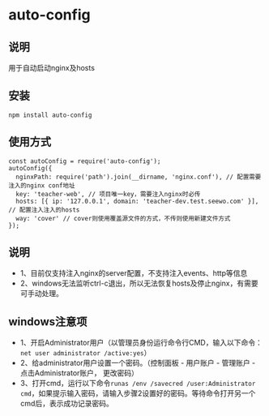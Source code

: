 # auto-config

## 说明
用于自动启动nginx及hosts

## 安装
```
npm install auto-config
```

## 使用方式
```
const autoConfig = require('auto-config');
autoConfig({
  nginxPath: require('path').join(__dirname, 'nginx.conf'), // 配置需要注入的nginx conf地址
  key: 'teacher-web', // 项目唯一key，需要注入nginx时必传
  hosts: [{ ip: '127.0.0.1', domain: 'teacher-dev.test.seewo.com' }], // 配置注入注入的hosts
  way: 'cover' // cover则使用覆盖源文件的方式，不传则使用新建文件方式
});
```

## 说明
* 1、目前仅支持注入nginx的server配置，不支持注入events、http等信息
* 2、windows无法监听ctrl-c退出，所以无法恢复hosts及停止nginx，有需要可手动处理。

## windows注意项
* 1、开启Administrator用户（以管理员身份运行命令行CMD，输入以下命令：`net user administrator /active:yes`）
* 2、给administrator用户设置一个密码。（控制面板 - 用户账户 - 管理账户 - 点击Administrator账户， 更改密码）
* 3、打开cmd，运行以下命令`runas /env /savecred /user:Administrator cmd`，如果提示输入密码，请输入步骤2设置好的密码。等待命令打开另一个cmd后，表示成功记录密码。


